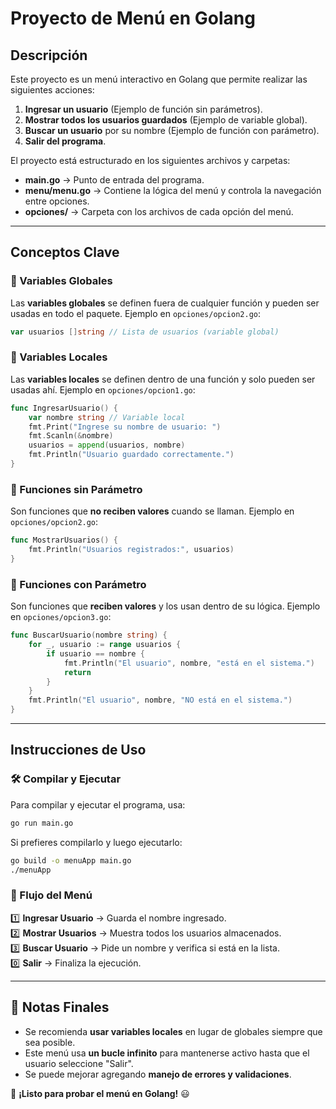 # Proyecto de Menú en Golang

## Descripción
Este proyecto es un menú interactivo en Golang que permite realizar las siguientes acciones:
1. **Ingresar un usuario** (Ejemplo de función sin parámetros).
2. **Mostrar todos los usuarios guardados** (Ejemplo de variable global).
3. **Buscar un usuario** por su nombre (Ejemplo de función con parámetro).
4. **Salir del programa**.

El proyecto está estructurado en los siguientes archivos y carpetas:
- **main.go** → Punto de entrada del programa.
- **menu/menu.go** → Contiene la lógica del menú y controla la navegación entre opciones.
- **opciones/** → Carpeta con los archivos de cada opción del menú.

---

## Conceptos Clave
### 🔹 Variables Globales
Las **variables globales** se definen fuera de cualquier función y pueden ser usadas en todo el paquete. 
Ejemplo en `opciones/opcion2.go`:

```go
var usuarios []string // Lista de usuarios (variable global)
```

### 🔹 Variables Locales
Las **variables locales** se definen dentro de una función y solo pueden ser usadas ahí.
Ejemplo en `opciones/opcion1.go`:

```go
func IngresarUsuario() {
    var nombre string // Variable local
    fmt.Print("Ingrese su nombre de usuario: ")
    fmt.Scanln(&nombre)
    usuarios = append(usuarios, nombre)
    fmt.Println("Usuario guardado correctamente.")
}
```

### 🔹 Funciones sin Parámetro
Son funciones que **no reciben valores** cuando se llaman.
Ejemplo en `opciones/opcion2.go`:

```go
func MostrarUsuarios() {
    fmt.Println("Usuarios registrados:", usuarios)
}
```

### 🔹 Funciones con Parámetro
Son funciones que **reciben valores** y los usan dentro de su lógica.
Ejemplo en `opciones/opcion3.go`:

```go
func BuscarUsuario(nombre string) {
    for _, usuario := range usuarios {
        if usuario == nombre {
            fmt.Println("El usuario", nombre, "está en el sistema.")
            return
        }
    }
    fmt.Println("El usuario", nombre, "NO está en el sistema.")
}
```

---

## Instrucciones de Uso
### 🛠️ Compilar y Ejecutar
Para compilar y ejecutar el programa, usa:
```sh
go run main.go
```

Si prefieres compilarlo y luego ejecutarlo:
```sh
go build -o menuApp main.go
./menuApp
```

### 🔹 Flujo del Menú
1️⃣ **Ingresar Usuario** → Guarda el nombre ingresado.  
2️⃣ **Mostrar Usuarios** → Muestra todos los usuarios almacenados.  
3️⃣ **Buscar Usuario** → Pide un nombre y verifica si está en la lista.  
0️⃣ **Salir** → Finaliza la ejecución.

---

## 📌 Notas Finales
- Se recomienda **usar variables locales** en lugar de globales siempre que sea posible.
- Este menú usa **un bucle infinito** para mantenerse activo hasta que el usuario seleccione "Salir".
- Se puede mejorar agregando **manejo de errores y validaciones**.

🚀 **¡Listo para probar el menú en Golang!** 😃


